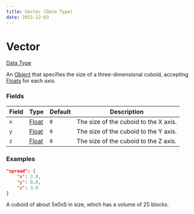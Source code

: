 ```yaml
---
title: Vector (Data Type)
date: 2021-12-03
---
```


# Vector

[Data Type](../data_types.md)

An [Object](object.md) that specifies the size of a three-dimensional cuboid, accepting [Floats](float.md) for each axis.


### Fields

Field | Type | Default | Description
------|------|---------|------------
`x` | [Float](float.md) | `0` | The size of the cuboid to the X axis.
`y` | [Float](float.md) | `0` | The size of the cuboid to the Y axis.
`z` | [Float](float.md) | `0` | The size of the cuboid to the Z axis.

### Examples

```json
"spread": {
    "x": 3.0,
    "y": 0.0,
    "z": 3.0
}
```

A cuboid of about 5x0x5 in size, which has a volume of 25 blocks. 
